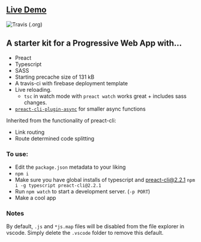 ## [Live Demo](https://preact-typescript-pwa-starter.firebaseapp.com/)

![Travis (.org)](https://img.shields.io/travis/bmitchinson/hexo-theme-tranquilpeak?logo=travis&style=for-the-badge)
## A starter kit for a Progressive Web App with...
- Preact
- Typescript
- SASS
- Starting precache size of 131 kB
- A travis-ci with firebase deployment template
- Live reloading. 
    - `tsc` in watch mode with `preact watch` works great + includes sass changes.
- [`preact-cli-plugin-async`](preact-cli-plugin-async) for smaller async functions

Inherited from the functionality of preact-cli:
- Link routing 
- Route determined code splitting

### To use:
- Edit the `package.json` metadata to your liking
- `npm i`
- Make sure you have global installs of typescript and preact-cli@2.2.1
`npm i -g typescript preact-cli@2.2.1`
- Run `npm watch` to start a development server. (`-p PORT`)
- Make a cool app

### Notes
By default, `.js` and `*js.map` files will be disabled from the file
explorer in vscode. Simply delete the `.vscode` folder to remove this default.
